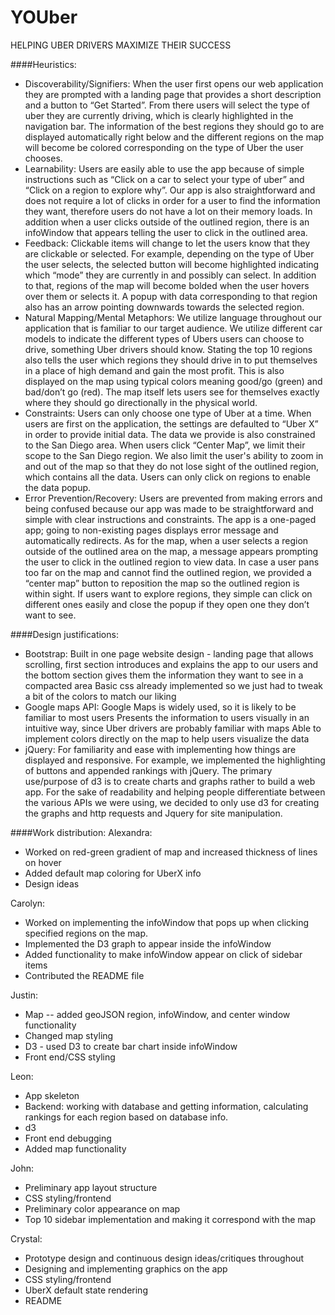 # YOUber
HELPING UBER DRIVERS MAXIMIZE THEIR SUCCESS

####Heuristics:
- Discoverability/Signifiers:
When the user first opens our web application they are prompted with a landing page that provides a short description and a button to “Get Started”. From there users will select the type of uber they are currently driving, which is clearly highlighted in the navigation bar. The information of the best regions they should go to are displayed automatically right below and the different regions on the map will become be colored corresponding on the type of Uber the user chooses.
- Learnability:
Users are easily able to use the app because of simple instructions such as “Click on a car to select your type of uber” and “Click on a region to explore why”. Our app is also straightforward and does not require a lot of clicks in order for a user to find the information they want, therefore users do not have a lot on their memory loads. In addition when a user clicks outside of the outlined region, there is an infoWindow that appears telling the user to click in the outlined area. 
- Feedback:
Clickable items will change to let the users know that they are clickable or selected. For example, depending on the type of Uber the user selects, the selected button will become highlighted indicating which “mode” they are currently in and possibly can select. In addition to that, regions of the map will become bolded when the user hovers over them or selects it. A popup with data corresponding to that region also has an arrow pointing downwards towards the selected region.
- Natural Mapping/Mental Metaphors:
We utilize language throughout our application that is familiar to our target audience. We utilize different car models to indicate the different types of Ubers users can choose to drive, something Uber drivers should know. Stating the top 10 regions also tells the user which regions they should drive in to put themselves in a place of high demand and gain the most profit. This is also displayed on the map using typical colors meaning good/go (green) and bad/don’t go (red). The map itself lets users see for themselves exactly where they should go directionally in the physical world.
- Constraints:
Users can only choose one type of Uber at a time. When users are first on the application, the settings are defaulted to “Uber X” in order to provide initial data. The data we provide is also constrained to the San Diego area. When users click “Center Map”, we limit their scope to the San Diego region. We also limit the user's ability to zoom in and out of the map so that they do not lose sight of the outlined region, which contains all the data. Users can only click on regions to enable the data popup.
- Error Prevention/Recovery:
Users are prevented from making errors and being confused because our app was made to be straightforward and simple with clear instructions and constraints. The app is a one-paged app; going to non-existing pages displays error message and automatically redirects. As for the map, when a user selects a region outside of the outlined area on the map, a message appears prompting the user to click in the outlined region to view data. In case a user pans too far on the map and cannot find the outlined region, we provided a “center map” button to reposition the map so the outlined region is within sight. If users want to explore regions, they simple can click on different ones easily and close the popup if they open one they don’t want to see.

####Design justifications:
- Bootstrap:
Built in one page website design - landing page that allows scrolling, first section introduces and explains the app to our users and the bottom section gives them the information they want to see in a compacted area
Basic css already implemented so we just had to tweak a bit of the colors to match our liking
- Google maps API:
Google Maps is widely used, so it is likely to be familiar to most users
Presents the information to users visually in an intuitive way, since Uber drivers are probably familiar with maps
Able to implement colors directly on the map to help users visualize the data
- jQuery:
For familiarity and ease with implementing how things are displayed and responsive. For example, we implemented the highlighting of buttons and appended rankings with jQuery. The primary use/purpose of d3 is to create charts and graphs rather to build a web app. For the sake of readability and helping people differentiate between the various APIs we were using, we decided to only use d3 for creating the graphs and http requests and Jquery for site manipulation.

####Work distribution:
Alexandra:
- Worked on red-green gradient of map and increased thickness of lines on hover
- Added default map coloring for UberX info
- Design ideas

Carolyn:
- Worked on implementing the infoWindow that pops up when clicking specified regions on the map. 
- Implemented the D3 graph to appear inside the infoWindow
- Added functionality to make infoWindow appear on click of sidebar items
- Contributed the README file

Justin:
- Map -- added geoJSON region, infoWindow, and center window functionality
- Changed map styling
- D3 - used D3 to create bar chart inside infoWindow
- Front end/CSS styling

Leon:
- App skeleton
- Backend: working with database and getting information, calculating rankings for each region based on database info. 
- d3
- Front end debugging
- Added map functionality

John:
- Preliminary app layout structure
- CSS styling/frontend
- Preliminary color appearance on map
- Top 10 sidebar implementation and making it correspond with the map

Crystal:
- Prototype design and continuous design ideas/critiques throughout
- Designing and implementing graphics on the app
- CSS styling/frontend
- UberX default state rendering
- README
